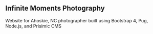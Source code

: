 ## Infinite Moments Photography

Website for Ahoskie, NC photographer built using Bootstrap 4, Pug, Node.js, and Prisimic CMS